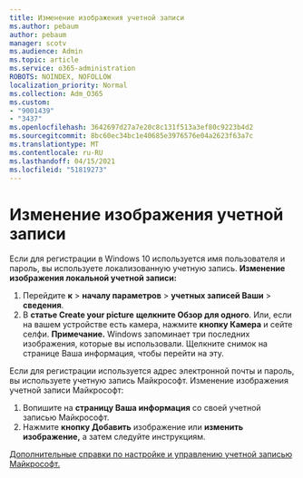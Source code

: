 ```yaml
---
title: Изменение изображения учетной записи
ms.author: pebaum
author: pebaum
manager: scotv
ms.audience: Admin
ms.topic: article
ms.service: o365-administration
ROBOTS: NOINDEX, NOFOLLOW
localization_priority: Normal
ms.collection: Adm_O365
ms.custom:
- "9001439"
- "3437"
ms.openlocfilehash: 3642697d27a7e20c8c131f513a3ef80c9223b4d2
ms.sourcegitcommit: 8bc60ec34bc1e40685e3976576e04a2623f63a7c
ms.translationtype: MT
ms.contentlocale: ru-RU
ms.lasthandoff: 04/15/2021
ms.locfileid: "51819273"
---
```

# <a name="change-account-picture"></a>Изменение изображения учетной записи

Если для регистрации в Windows 10 используется имя пользователя и пароль, вы используете локализованную учетную запись. **Изменение изображения локальной учетной записи:**

1. Перейдите **к**  >  **началу параметров**  >  **учетных записей Ваши**  >  **сведения**.
2. В **статье Create your picture** **щелкните Обзор для одного**. Или, если на вашем устройстве есть камера, нажмите **кнопку Камера** и сейте селфи. 
    **Примечание.** Windows запоминает три последних изображения, которые вы использовали. Щелкните снимок на странице Ваша информация, чтобы перейти на эту.

Если для регистрации используется адрес электронной почты и пароль, вы используете учетную запись Майкрософт. Изменение изображения учетной записи Майкрософт:

1. Вопишите на **страницу Ваша информация** со своей учетной записью Майкрософт.
2. Нажмите **кнопку Добавить** изображение или **изменить изображение,** а затем следуйте инструкциям.

[Дополнительные справки по настройке и управлению учетной записью Майкрософт.](https://support.microsoft.com/products/microsoft-account?category=manage-account)
